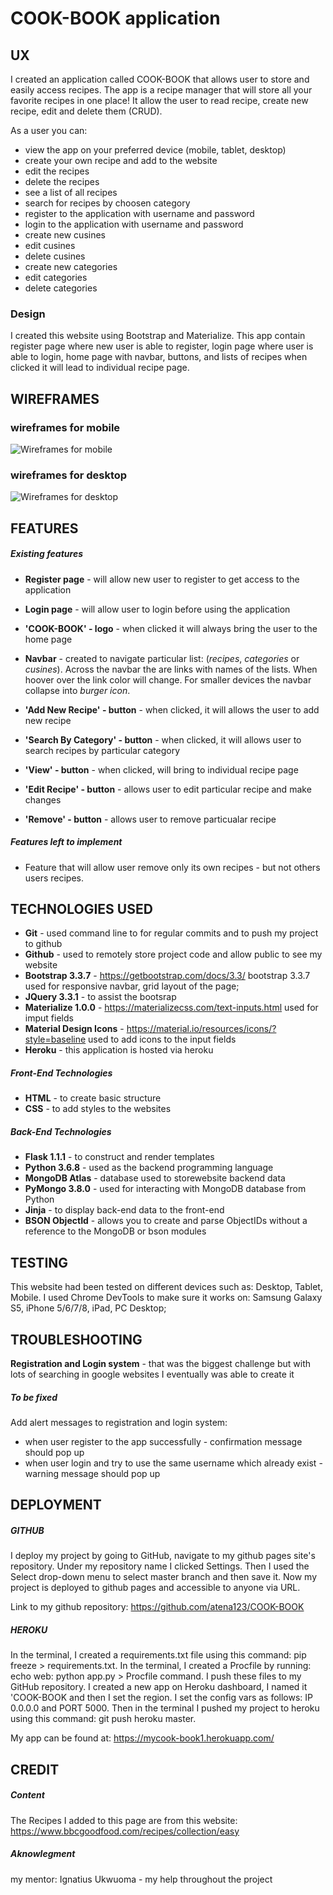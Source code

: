 # COOK-BOOK application

## UX

I created an application called COOK-BOOK that allows user to store and easily access recipes.
The app is a recipe manager that will store all your favorite recipes in one place! It allow the user
to read recipe, create new recipe, edit and delete them (CRUD).


As a user you can:

* view the app on your preferred device (mobile, tablet, desktop)
* create your own recipe and add to the website
* edit the recipes
* delete the recipes
* see a list of all recipes
* search for recipes by choosen category
* register to the application with username and password
* login to the application with username and password
* create new cusines
* edit cusines
* delete cusines
* create new categories
* edit categories
* delete categories

### Design

I created this website using Bootstrap and Materialize. This app contain register page where new user is able to register, login page where user is able to login, home page
with navbar, buttons, and lists of recipes when clicked it will lead to individual recipe page.

## WIREFRAMES

### wireframes for mobile

![Wireframes for mobile](photos/mobile.cook_book.jpg)

### wireframes for desktop

![Wireframes for desktop](photos/desktop.cook_book.jpg)

## FEATURES

##### Existing features

* **Register page** - will allow new user to register to get access to the application

* **Login page** - will allow user to login before using the application

* **'COOK-BOOK' - logo** - when clicked it will always bring the user to the home page

* **Navbar** - created to navigate particular list: (*recipes*, *categories* or *cusines*). Across the navbar the are links
with names of the lists. When hoover over the link color will change. For smaller devices the navbar collapse 
into *burger icon*.

* **'Add New Recipe' - button** - when clicked, it will allows the user to add new recipe

* **'Search By Category' - button** - when clicked, it will allows user to search recipes by particular category

* **'View' - button** - when clicked, will bring to individual recipe page

* **'Edit Recipe' - button** - allows user to edit particular recipe and make changes

* **'Remove' - button** - allows user to remove particualar recipe

##### Features left to implement

* Feature that will allow user remove only its own recipes - but not others users recipes.

## TECHNOLOGIES USED

* **Git** - used command line to for regular commits and to push my project to github
* **Github** - used to remotely store project code and allow public to see my website
* **Bootstrap 3.3.7** - https://getbootstrap.com/docs/3.3/ bootstrap 3.3.7 used for responsive navbar, grid layout of the page;
* **JQuery 3.3.1** - to assist the bootsrap
* **Materialize 1.0.0** - https://materializecss.com/text-inputs.html used for imput fields
* **Material Design Icons** - https://material.io/resources/icons/?style=baseline used to add icons to the input fields
* **Heroku** - this application is hosted via heroku

##### Front-End Technologies

* **HTML** - to create basic structure
* **CSS** - to add styles to the websites

##### Back-End Technologies

* **Flask 1.1.1** - to construct and render templates
* **Python 3.6.8** - used as the backend programming language
* **MongoDB Atlas** - database used to storewebsite backend data
* **PyMongo 3.8.0** - used for interacting with MongoDB database from Python
* **Jinja** - to display back-end data to the front-end
* **BSON ObjectId** - allows you to create and parse ObjectIDs without a reference to the MongoDB or bson modules

## TESTING

This website had been tested on different devices such as: Desktop, Tablet, Mobile. I used Chrome DevTools to make sure it works on: Samsung Galaxy S5, iPhone 5/6/7/8, iPad, PC Desktop;

## TROUBLESHOOTING

**Registration and Login system** - that was the biggest challenge but with lots of searching in google  websites I eventually  was able to create it

##### To be fixed

Add alert messages to registration and login system: 

* when user register to the app successfully - confirmation message should pop up
* when user login and try to use the same username which already exist - warning message should pop up

## DEPLOYMENT

##### GITHUB

I deploy my project by going to GitHub, navigate to my github pages site's repository. Under my repository name I clicked Settings. Then I used the Select
drop-down menu to select master branch and then save it. Now my project is deployed to github pages and accessible to anyone via URL.

Link to my github repository: https://github.com/atena123/COOK-BOOK

##### HEROKU

In the terminal, I created a requirements.txt file using this command: pip freeze > requirements.txt.
In the terminal, I created a Procfile by running: echo web: python app.py > Procfile command.
I push these files to my GitHub repository.
I created a new app on Heroku dashboard, I named it 'COOK-BOOK and then I set the region.
I set the config vars as follows: IP 0.0.0.0 and PORT 5000.
Then in the terminal I pushed my project to heroku using this command: git push heroku master.

My app can be found at: https://mycook-book1.herokuapp.com/

## CREDIT

##### Content

The Recipes I added to this page are from this website: https://www.bbcgoodfood.com/recipes/collection/easy

##### Aknowlegment

my mentor:  Ignatius Ukwuoma - my help throughout the project






